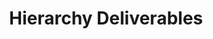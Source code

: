 ---
layout: default
type: deliverables
title: "Hierarchy Deliverables"
sortorder: 2.9
deck: "Page layout grids create structure and harmony on the page."
---